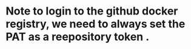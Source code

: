 # Note to login to the github docker registry, we need to always set the PAT as a reepository token .
